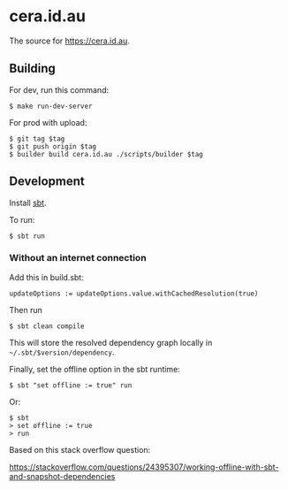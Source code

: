 # cera.id.au

The source for <https://cera.id.au>.

## Building

For dev, run this command:

	$ make run-dev-server

For prod with upload:

	$ git tag $tag
	$ git push origin $tag
	$ builder build cera.id.au ./scripts/builder $tag

## Development

Install [sbt](https://scala-sbt.org).

To run:

	$ sbt run

### Without an internet connection

Add this in build.sbt:

	updateOptions := updateOptions.value.withCachedResolution(true)

Then run

	$ sbt clean compile

This will store the resolved dependency graph locally in
`~/.sbt/$version/dependency`.

Finally, set the offline option in the sbt runtime:

	$ sbt "set offline := true" run

Or:

	$ sbt
	> set offline := true
	> run

Based on this stack overflow question:

<https://stackoverflow.com/questions/24395307/working-offline-with-sbt-and-snapshot-dependencies>
